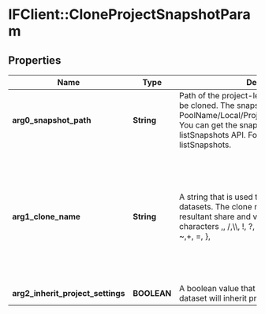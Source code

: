 # IFClient::CloneProjectSnapshotParam

## Properties
Name | Type | Description | Notes
------------ | ------------- | ------------- | -------------
**arg0_snapshot_path** | **String** | Path of the project-level snapshot that has to be cloned. The snapshot path has the format: PoolName/Local/ProjectName@SnapshotName.  You can get the snapshotPath from the listSnapshots API. For more information, see listSnapshots.  | 
**arg1_clone_name** | **String** | A string that is used to create names of the new datasets.  The clone name is appended to the resultant share and volume names. The characters ,, /,\\\\, !, ?, @, &lt;, &gt;, #, $, &#39;,%, ^,*,(, ), ~,+, &#x3D;, },|, :, {, [, ], ;, \\&#39;, \\\&quot;, &amp; are not allowed in clonename.  The empty and space characters and the null values are not allowed in clonename.  | 
**arg2_inherit_project_settings** | **BOOLEAN** | A boolean value that indicates whether the new dataset will inherit project settings.  | 


